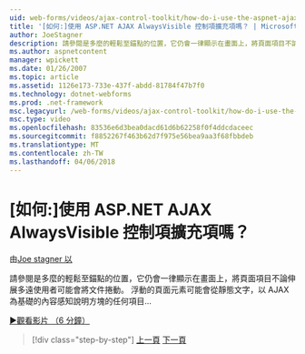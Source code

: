 ```yaml
---
uid: web-forms/videos/ajax-control-toolkit/how-do-i-use-the-aspnet-ajax-alwaysvisible-control-extender
title: '[如何:]使用 ASP.NET AJAX AlwaysVisible 控制項擴充項嗎？ | Microsoft Docs'
author: JoeStagner
description: 請參閱是多麼的輕鬆至錨點的位置，它仍會一律顯示在畫面上，將頁面項目不論伸展多遠使用者可能會將文件捲動。 ...
ms.author: aspnetcontent
manager: wpickett
ms.date: 01/26/2007
ms.topic: article
ms.assetid: 1126e173-733e-437f-abdd-81784f47b7f0
ms.technology: dotnet-webforms
ms.prod: .net-framework
msc.legacyurl: /web-forms/videos/ajax-control-toolkit/how-do-i-use-the-aspnet-ajax-alwaysvisible-control-extender
msc.type: video
ms.openlocfilehash: 83536e6d3bea0dacd61d6b62258f0f4ddcdaceec
ms.sourcegitcommit: f8852267f463b62d7f975e56bea9aa3f68fbbdeb
ms.translationtype: MT
ms.contentlocale: zh-TW
ms.lasthandoff: 04/06/2018
---
```

<a name="how-do-i-use-the-aspnet-ajax-alwaysvisible-control-extender"></a>[如何:]使用 ASP.NET AJAX AlwaysVisible 控制項擴充項嗎？
====================
由[Joe stagner 以](https://github.com/JoeStagner)

請參閱是多麼的輕鬆至錨點的位置，它仍會一律顯示在畫面上，將頁面項目不論伸展多遠使用者可能會將文件捲動。 浮動的頁面元素可能會從靜態文字，以 AJAX 為基礎的內容感知說明方塊的任何項目...

[&#9654;觀看影片 （6 分鐘）](https://channel9.msdn.com/Blogs/ASP-NET-Site-Videos/how-do-i-use-the-aspnet-ajax-alwaysvisible-control-extender)

> [!div class="step-by-step"]
> [上一頁](how-do-i-use-the-aspnet-ajax-modalpopup-extender-control.md)
> [下一頁](how-do-i-use-the-aspnet-ajax-accordion-control.md)
